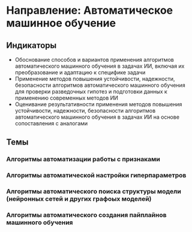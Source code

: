 # Направление: Автоматическое машинное обучение
## Индикаторы
* Обоснование способов и вариантов применения алгоритмов автоматического машинного обучения в задачах ИИ, включая их преобразование и адаптацию к специфике задачи
* Применение методов повышения устойчивости, надежности, безопасности алгоритмов автоматического машинного обучения для проверки разведочных гипотез и подготовки данных к применению современных методов ИИ
* Оценивание результативности применения методов повышения устойчивости, надежности, безопасности алгоритмов автоматического машинного обучения в задачах ИИ на основе сопоставления с аналогами
## Темы
### Алгоритмы автоматизации работы с признаками
### Алгоритмы автоматической настройки гиперпараметров
### Алгоритмы автоматического поиска структуры модели (нейронных сетей и других графоых моделей)
### Алгоритмы автоматического создания пайплайнов машинного обучения
